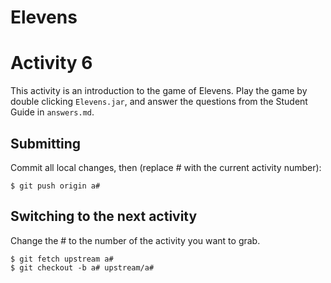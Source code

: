 # Elevens

# Activity 6

This activity is an introduction to the game of Elevens. Play the game by double clicking `Elevens.jar`, and answer the questions from the Student Guide in `answers.md`.

## Submitting

Commit all local changes, then (replace # with the current activity number):
```
$ git push origin a#
```

## Switching to the next activity

Change the # to the number of the activity you want to grab.

```
$ git fetch upstream a#
$ git checkout -b a# upstream/a#
```
